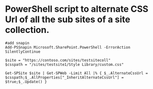 # PowerShell script to alternate CSS Url of all the sub sites of a site collection.

    #add snapin
    Add-PSSnapin Microsoft.SharePoint.PowerShell -ErrorAction SilentlyContinue
    
    $site = "https://contoso.com/sites/testsitecoll"
    $csspath = "/sites/testsite1/Style Library/custom.css"

    Get-SPSite $site | Get-SPWeb -Limit All |% { $_.AlternateCssUrl = $csspath;$_.AllProperties["_InheritAlternateCssUrl"] = $true;$_.Update() }


